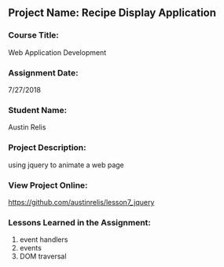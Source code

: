 ## Project Name:  Recipe Display Application

### Course Title:
Web Application Development

### Assignment Date:  
7/27/2018

### Student Name:  
Austin Relis

### Project Description:
using jquery to animate a web page

### View Project Online:
https://github.com/austinrelis/lesson7_jquery

### Lessons Learned in the Assignment:
1. event handlers
2. events
3. DOM traversal

